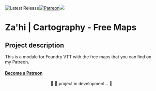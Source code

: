 <img alt="Latest Release" src="https://img.shields.io/github/v/release/zahi-cartography-free-maps?color=7FB800">[![Patreon](https://img.shields.io/badge/Pledge-Patreon-red)](https://www.patreon.com/zahithemage)<img src="https://img.shields.io/static/v1?label=Status&message=InDevelopment&color=7159c1&style=flat&logo=Zahi"/><br>


# Za'hi | Cartography - Free Maps

## Project description
<p>This is a module for Foundry VTT with the free maps that you can find on my Patreon.</p>

<h4>
    <a href="https://www.patreon.com/bePatron?u=31873025">Become a Patreon</a>
</h4>

<p align="center">
	🚧 🚀 project in development...  🚧
</p>
